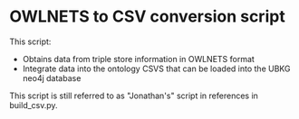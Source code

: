 
# OWLNETS to CSV conversion script

This script:
* Obtains data from triple store information in OWLNETS format
* Integrate data into the ontology CSVS that can be loaded into the UBKG neo4j database

This script is still referred to as "Jonathan's" script in references in build_csv.py.
